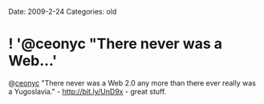 Date: 2009-2-24
Categories: old

# ! '@ceonyc "There never was a Web...'

@<a href="http://twitter.com/ceonyc">ceonyc</a> "There never was a Web 2.0 any more than there ever really was a Yugoslavia." - <a href="http://bit.ly/UnD9x" rel="nofollow">http://bit.ly/UnD9x</a> - great stuff.
